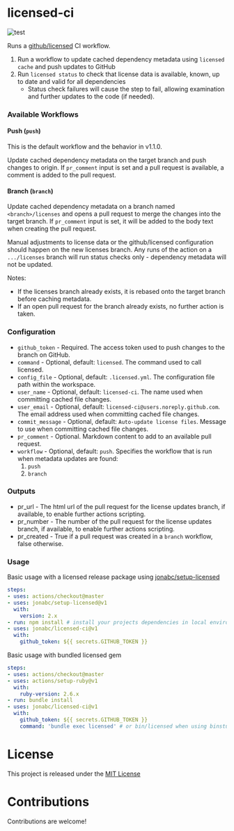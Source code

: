 # licensed-ci

![test](https://github.com/jonabc/licensed-ci/workflows/Test/badge.svg)

Runs a [github/licensed](https://github.com/github/licensed) CI workflow.
1. Run a workflow to update cached dependency metadata using `licensed cache` and push updates to GitHub
1. Run `licensed status` to check that license data is available, known, up to date and valid for all dependencies
   - Status check failures will cause the step to fail, allowing examination and further updates to the code (if needed).

### Available Workflows

#### Push (`push`)

This is the default workflow and the behavior in v1.1.0.

Update cached dependency metadata on the target branch and push changes to origin.
If `pr_comment` input is set and a pull request is available, a comment is added to the pull request.

#### Branch (`branch`)

Update cached dependency metadata on a branch named `<branch>/licenses` and opens a pull request to merge the changes into the target branch.
If `pr_comment` input is set, it will be added to the body text when creating the pull request.

Manual adjustments to license data or the github/licensed configuration should happen on the new licenses branch.
Any runs of the action on a `.../licenses` branch will run status checks only - dependency metadata will not be updated.

Notes:
- If the licenses branch already exists, it is rebased onto the target branch before caching metadata.
- If an open pull request for the branch already exists, no further action is taken.

### Configuration

- `github_token` - Required.  The access token used to push changes to the branch on GitHub.
- `command` - Optional, default: `licensed`. The command used to call licensed.
- `config_file` - Optional, default: `.licensed.yml`.  The configuration file path within the workspace.
- `user_name` - Optional, default: `licensed-ci`.  The name used when committing cached file changes.
- `user_email` - Optional, default: `licensed-ci@users.noreply.github.com`.  The email address used when committing cached file changes.
- `commit_message` - Optional, default: `Auto-update license files`.  Message to use when committing cached file changes.
- `pr_comment` - Optional.  Markdown content to add to an available pull request.
- `workflow` - Optional, default: `push`.  Specifies the workflow that is run when metadata updates are found:
  1. `push`
  1. `branch`

### Outputs

- pr_url - The html url of the pull request for the license updates branch, if available, to enable further actions scripting.
- pr_number - The number of the pull request for the license updates branch, if available, to enable further actions scripting.
- pr_created - True if a pull request was created in a `branch` workflow, false otherwise.

### Usage

Basic usage with a licensed release package using [jonabc/setup-licensed](https://github.com/jonabc/setup-licensed)
```yaml
steps:
- uses: actions/checkout@master
- uses: jonabc/setup-licensed@v1
  with:
    version: 2.x
- run: npm install # install your projects dependencies in local environment
- uses: jonabc/licensed-ci@v1
  with:
    github_token: ${{ secrets.GITHUB_TOKEN }}
```

Basic usage with bundled licensed gem
```yaml
steps:
- uses: actions/checkout@master
- uses: actions/setup-ruby@v1
  with:
    ruby-version: 2.6.x
- run: bundle install
- uses: jonabc/licensed-ci@v1
  with:
    github_token: ${{ secrets.GITHUB_TOKEN }}
    command: 'bundle exec licensed' # or bin/licensed when using binstubs
```

# License

This project is released under the [MIT License](LICENSE)

# Contributions

Contributions are welcome!
